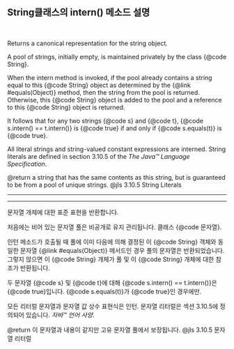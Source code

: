 <h2>String클래스의 intern() 메소드 설명 </h2><br>

Returns a canonical representation for the string object.
 <p>
 A pool of strings, initially empty, is maintained privately by the
 class {@code String}.
 <p>
 When the intern method is invoked, if the pool already contains a
 string equal to this {@code String} object as determined by
 the {@link #equals(Object)} method, then the string from the pool is
 returned. Otherwise, this {@code String} object is added to the
 pool and a reference to this {@code String} object is returned.
 <p>
 It follows that for any two strings {@code s} and {@code t},
 {@code s.intern() == t.intern()} is {@code true}
 if and only if {@code s.equals(t)} is {@code true}.
 <p>
 All literal strings and string-valued constant expressions are
 interned. String literals are defined in section 3.10.5 of the
 <cite>The Java&trade; Language Specification</cite>.

@return a string that has the same contents as this string, but is guaranteed to be from a pool of unique strings. @jls
3.10.5 String Literals

---
---

문자열 개체에 대한 표준 표현을 반환합니다.
<p>
 처음에는 비어 있는 문자열 풀은 비공개로 유지 관리됩니다.
 클래스 {@code 문자열}.
 <p>
 인턴 메소드가 호출될 때 풀에 이미
 다음에 의해 결정된 이 {@code String} 객체와 동일한 문자열
 {@link #equals(Object)} 메서드인 경우 풀의 문자열은
 반환되었습니다. 그렇지 않으면 이 {@code String} 개체가
 풀 및 이 {@code String} 개체에 대한 참조가 반환됩니다.
 <p>
 두 문자열 {@code s} 및 {@code t}에 대해
 {@code s.intern() == t.intern()}은 {@code true}입니다.
 {@code s.equals(t)}가 {@code true}인 경우에만.
 <p>
 모든 리터럴 문자열과 문자열 값 상수 표현식은
 인턴. 문자열 리터럴은 섹션 3.10.5에 정의되어 있습니다.
 <cite>자바&trade; 언어 사양</cite>.

@return 이 문자열과 내용이 같지만 고유 문자열 풀에서 보장됩니다. @jls 3.10.5 문자열 리터럴
